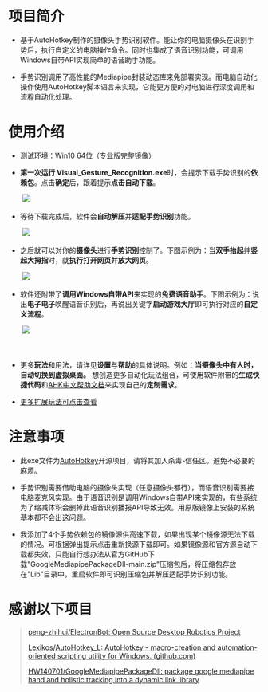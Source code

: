 # 项目简介
* 基于AutoHotkey制作的摄像头手势识别软件。能让你的电脑摄像头在识别手势后，执行自定义的电脑操作命令。同时也集成了语音识别功能，可调用Windows自带API实现简单的语音助手功能。

* 手势识别调用了高性能的Mediapipe封装动态库来免部署实现。而电脑自动化操作使用AutoHotkey脚本语言来实现，它能更方便的对电脑进行深度调用和流程自动化处理。

# 使用介绍
* 测试环境：Win10 64位（专业版完整镜像）

* **第一次运行 Visual_Gesture_Recognition.exe**时，会提示下载手势识别的**依赖包**。点击**确定**后，跟着提示**点击自动下载**。

　　![](https://gcore.jsdelivr.net/gh/dbgba/Projectimages@master/VisualGestureRecognition/%E4%B8%8B%E8%BD%BD%E4%BE%9D%E8%B5%96%E5%8C%85.jpg)

* 等待下载完成后，软件会**自动解压**并**适配手势识别**功能。

　　![](https://gcore.jsdelivr.net/gh/dbgba/Projectimages@master/VisualGestureRecognition/%E4%B8%8B%E8%BD%BD%E4%B8%AD.jpg)

* 之后就可以对你的**摄像头**进行**手势识别**控制了。下图示例为：当**双手抬起**并**竖起大拇指**时，就**执行打开网页并放大网页**。

　　![](https://gcore.jsdelivr.net/gh/dbgba/Projectimages@master/VisualGestureRecognition/%E6%B7%BB%E5%8A%A0%E6%89%8B%E5%8A%BF%E4%BB%A3%E7%A0%81.jpg)

* 软件还附带了**调用Windows自带API**来实现的**免费语音助手**。下图示例为：说出**电子电子**唤醒语音识别后，再说出关键字**启动游戏大厅**即可执行对应的**自定义流程**。

　　![](https://gcore.jsdelivr.net/gh/dbgba/Projectimages@master/VisualGestureRecognition/%E6%B7%BB%E5%8A%A0%E8%AF%AD%E9%9F%B3%E8%AF%86%E5%88%AB%E4%BB%A3%E7%A0%81.jpg)

　

* 更多**玩法**和用法，请详见**设置**与**帮助**的具体说明。例如：**当摄像头中有人时，自动切换到虚拟桌面。**
想创造更多自动化玩法组合，可使用软件附带的**生成快捷代码**和[AHK中文帮助文档](https://wyagd001.github.io/zh-cn/docs/Tutorial.htm)来实现自己的**定制需求**。

* [更多扩展玩法可点击查看](https://www.ahk66.com/)

# 注意事项

* 此exe文件为[AutoHotkey](https://github.com/Lexikos/AutoHotkey_L)开源项目，请将其加入杀毒-信任区。避免不必要的麻烦。

* 手势识别需要借助电脑的摄像头实现（任意摄像头都行），而语音识别需要接电脑麦克风实现。由于语音识别是调用Windows自带API来实现的，有些系统为了缩减体积会删掉此语音识别播报API导致无效。用原版镜像上安装的系统基本都不会出这问题。

* 我添加了4个手势依赖包的镜像源供高速下载，如果出现某个镜像源无法下载的情况。可根据弹出提示点击重新换源下载即可。如果镜像源和官方源自动下载都失效，只能自行想办法从官方GitHub下载"GoogleMediapipePackageDll-main.zip"压缩包后，将压缩包存放在"Lib"目录中，重启软件即可识别压缩包并解压适配手势识别功能。


# 感谢以下项目

>[peng-zhihui/ElectronBot: Open Source Desktop Robotics Project](https://github.com/peng-zhihui/ElectronBot)
>
>[Lexikos/AutoHotkey_L: AutoHotkey - macro-creation and automation-oriented scripting utility for Windows. (github.com)](https://github.com/Lexikos/AutoHotkey_L)
>
>[HW140701/GoogleMediapipePackageDll: package google mediapipe hand and holistic tracking into a dynamic link library](https://github.com/HW140701/GoogleMediapipePackageDll)
